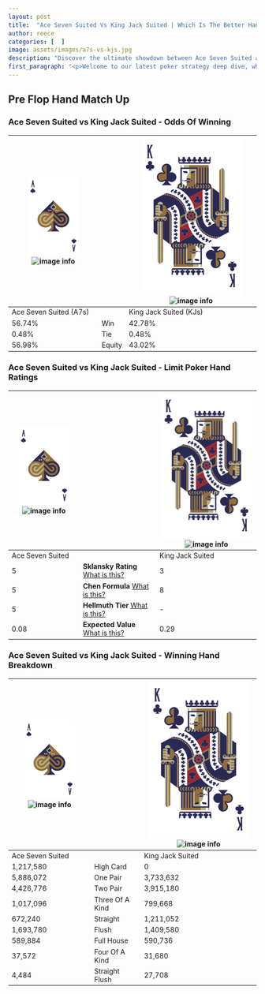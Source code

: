 ```yaml
---
layout: post
title:  "Ace Seven Suited Vs King Jack Suited | Which Is The Better Hand In Poker? A Complete Guide"
author: reece
categories: [  ]
image: assets/images/a7s-vs-kjs.jpg
description: "Discover the ultimate showdown between Ace Seven Suited and King Jack Suited in poker! Uncover the odds, strategies, and scenarios where one hand triumphs over the other. Get ready to up your poker game with this thrilling analysis."
first_paragraph: "<p>Welcome to our latest poker strategy deep dive, where we're pitting two distinct hands against each other in a high-stakes showdown: Ace Seven Suited vs King Jack Suited.</p><p>In the dynamic world of poker, every decision counts, and knowing which hand holds the upper hand is key to your success at the table.</p><p>In this article, we'll dissect these two hands, explore the scenarios where one dominates the other, and equip you with the knowledge to make strategic choices that can tip the odds in your favor.</p><p>Get ready to unravel the intriguing dynamics of these poker hands and elevate your game to new heights.</p>"
---
```




[comment]: # (sp0)

## Pre Flop Hand Match Up

<div class="table hand-ratings" markdown="1"> 



### Ace Seven Suited vs King Jack Suited - Odds Of Winning


    
| ![image info](assets/images/hand1/A.png) ![image info](assets/images/hand1/7s.png) |  | ![image info](assets/images/hand2/K.png) ![image info](assets/images/hand2/Js.png) |
| -------- | -------- | -------- |
| Ace Seven Suited (A7s) |  | King Jack Suited (KJs) |
| 56.74% | Win | 42.78% |
| 0.48% | Tie | 0.48% |
| 56.98% | Equity | 43.02% |




[comment]: # (sp1)



### Ace Seven Suited vs King Jack Suited - Limit Poker Hand Ratings


    
| ![image info](assets/images/hand1/A.png) ![image info](assets/images/hand1/7s.png) |  | ![image info](assets/images/hand2/K.png) ![image info](assets/images/hand2/Js.png) |
| -------- | -------- | -------- |
| Ace Seven Suited |  | King Jack Suited |
| 5 | **Sklansky Rating** [What is this?](/sklansky-rating-explained) | 3 |
| 5 | **Chen Formula** [What is this?](/chen-formula-explained) | 8 |
| 5 | **Hellmuth Tier** [What is this?](/Hellmuth-tier-explained) | - |
| 0.08 | **Expected Value** [What is this?](/expected-value-explained) | 0.29 |




[comment]: # (sp2)



### Ace Seven Suited vs King Jack Suited - Winning Hand Breakdown


    
| ![image info](assets/images/hand1/A.png) ![image info](assets/images/hand1/7s.png) |  | ![image info](assets/images/hand2/K.png) ![image info](assets/images/hand2/Js.png) |
| -------- | -------- | -------- |
| Ace Seven Suited |  | King Jack Suited |
| 1,217,580 | High Card | 0 |
| 5,886,072 | One Pair | 3,733,632 |
| 4,426,776 | Two Pair | 3,915,180 |
| 1,017,096 | Three Of A Kind | 799,668 |
| 672,240 | Straight | 1,211,052 |
| 1,693,780 | Flush | 1,409,580 |
| 589,884 | Full House | 590,736 |
| 37,572 | Four Of A Kind | 31,680 |
| 4,484 | Straight Flush | 27,708 |




[comment]: # (sp3)



</div>

[comment]: # (sp4)



[comment]: # (sp5)

